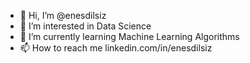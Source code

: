 - 👋 Hi, I’m @enesdilsiz
- 👀 I’m interested in Data Science
- 🌱 I’m currently learning Machine Learning Algorithms
- 📫 How to reach me linkedin.com/in/enesdilsiz
